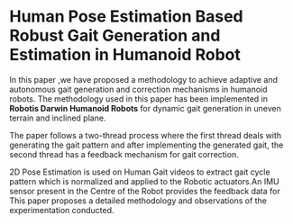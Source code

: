 # Human Pose Estimation Based Robust Gait Generation and Estimation in Humanoid Robot

 In this paper ,we have proposed a methodology to achieve adaptive and autonomous gait generation and correction mechanisms in humanoid robots. The methodology used in this paper has been implemented in **Robotis Darwin Humanoid Robots** for dynamic gait generation in uneven terrain and inclined plane.

The paper follows a two-thread process where the first thread deals with generating the gait pattern and after implementing the generated gait, the second thread has a feedback mechanism for gait correction.

2D Pose Estimation is used on Human Gait videos to extract gait cycle pattern which is normalized and applied to the Robotic actuators.An IMU sensor present in the Centre of the Robot provides the feedback data for This paper proposes a detailed methodology and observations of the experimentation conducted.
